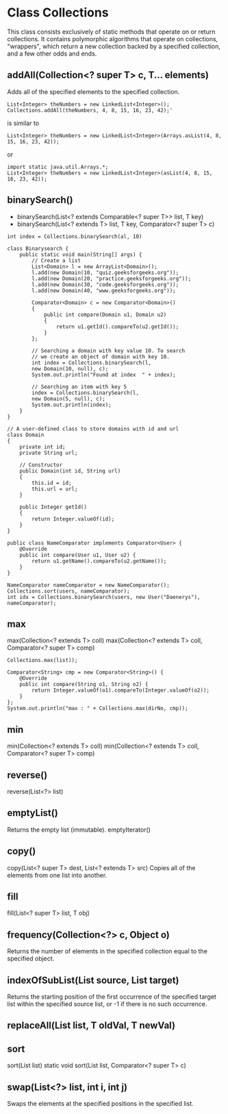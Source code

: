 
# Class Collections

This class consists exclusively of static methods that operate on or return collections. It contains polymorphic algorithms that operate on collections, "wrappers", which return a new collection backed by a specified collection, and a few other odds and ends. 


## addAll(Collection<? super T> c, T... elements)
Adds all of the specified elements to the specified collection.
```
List<Integer> theNumbers = new LinkedList<Integer>();
Collections.addAll(theNumbers, 4, 8, 15, 16, 23, 42);'
```
is similar to
```
List<Integer> theNumbers = new LinkedList<Integer>(Arrays.asList(4, 8, 15, 16, 23, 42));
```
or
```
import static java.util.Arrays.*;
List<Integer> theNumbers = new LinkedList<Integer>(asList(4, 8, 15, 16, 23, 42));
```

## binarySearch()
- binarySearch(List<? extends Comparable<? super T>> list, T key)
- binarySearch(List<? extends T> list, T key, Comparator<? super T> c)
```
int index = Collections.binarySearch(al, 10)
```


```
class Binarysearch { 
    public static void main(String[] args) { 
        // Create a list 
        List<Domain> l = new ArrayList<Domain>(); 
        l.add(new Domain(10, "quiz.geeksforgeeks.org")); 
        l.add(new Domain(20, "practice.geeksforgeeks.org")); 
        l.add(new Domain(30, "code.geeksforgeeks.org")); 
        l.add(new Domain(40, "www.geeksforgeeks.org")); 

        Comparator<Domain> c = new Comparator<Domain>() 
        { 
            public int compare(Domain u1, Domain u2) 
            { 
                return u1.getId().compareTo(u2.getId()); 
            } 
        }; 

        // Searching a domain with key value 10. To search 
        // we create an object of domain with key 10. 
        int index = Collections.binarySearch(l, 
        new Domain(10, null), c); 
        System.out.println("Found at index  " + index); 

        // Searching an item with key 5 
        index = Collections.binarySearch(l, 
        new Domain(5, null), c); 
        System.out.println(index); 
    } 
} 

// A user-defined class to store domains with id and url 
class Domain 
{ 
    private int id; 
    private String url; 

    // Constructor 
    public Domain(int id, String url) 
    { 
        this.id = id; 
        this.url = url; 
    } 

    public Integer getId() 
    { 
        return Integer.valueOf(id); 
    } 
} 

```
```
public class NameComparator implements Comparator<User> {
    @Override
    public int compare(User u1, User u2) {
        return u1.getName().compareTo(u2.getName());
    }
}

NameComparator nameComparator = new NameComparator();
Collections.sort(users, nameComparator);
int idx = Collections.binarySearch(users, new User("Daenerys"), nameComparator);
```

## max
max(Collection<? extends T> coll)
max(Collection<? extends T> coll, Comparator<? super T> comp)
```
Collections.max(list));  
```
```
Comparator<String> cmp = new Comparator<String>() {
    @Override
    public int compare(String o1, String o2) {
        return Integer.valueOf(o1).compareTo(Integer.valueOf(o2));
    }
};
System.out.println("max : " + Collections.max(dirNo, cmp));
```
## min 
min(Collection<? extends T> coll)
min(Collection<? extends T> coll, Comparator<? super T> comp)

## reverse()
reverse(List<?> list)



## emptyList()
Returns the empty list (immutable).
emptyIterator()

## copy()
copy(List<? super T> dest, List<? extends T> src)
Copies all of the elements from one list into another.

## fill
fill(List<? super T> list, T obj)

## frequency(Collection<?> c, Object o)
Returns the number of elements in the specified collection equal to the specified object.


## indexOfSubList(List<?> source, List<?> target)
Returns the starting position of the first occurrence of the specified target list within the specified source list, or -1 if there is no such occurrence.

## replaceAll(List<T> list, T oldVal, T newVal)

## sort
sort(List<T> list)
static <T> void     sort(List<T> list, Comparator<? super T> c)


## swap(List<?> list, int i, int j)
Swaps the elements at the specified positions in the specified list.
